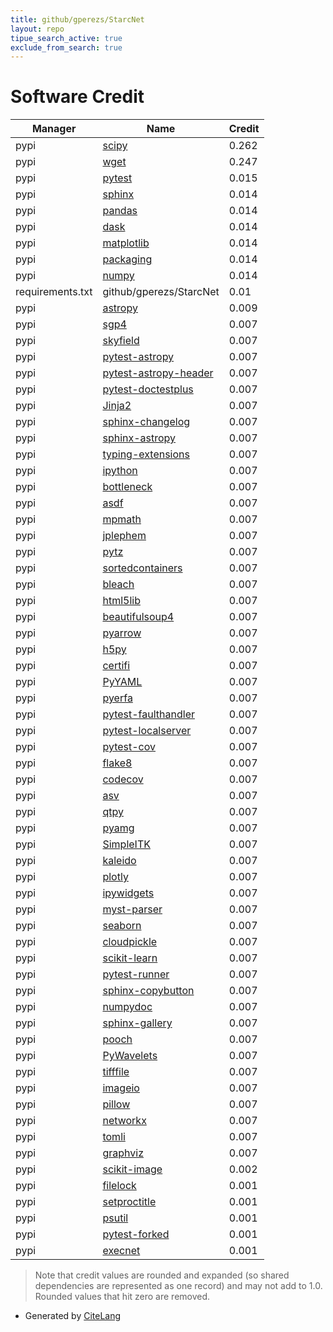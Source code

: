 ```yaml
---
title: github/gperezs/StarcNet
layout: repo
tipue_search_active: true
exclude_from_search: true
---
```

# Software Credit

|Manager|Name|Credit|
|-------|----|------|
|pypi|[scipy](https://www.scipy.org)|0.262|
|pypi|[wget](http://bitbucket.org/techtonik/python-wget/)|0.247|
|pypi|[pytest](https://pypi.org/project/pytest)|0.015|
|pypi|[sphinx](https://pypi.org/project/sphinx)|0.014|
|pypi|[pandas](https://pypi.org/project/pandas)|0.014|
|pypi|[dask](https://pypi.org/project/dask)|0.014|
|pypi|[matplotlib](https://pypi.org/project/matplotlib)|0.014|
|pypi|[packaging](https://pypi.org/project/packaging)|0.014|
|pypi|[numpy](https://pypi.org/project/numpy)|0.014|
|requirements.txt|github/gperezs/StarcNet|0.01|
|pypi|[astropy](http://astropy.org)|0.009|
|pypi|[sgp4](https://github.com/brandon-rhodes/python-sgp4)|0.007|
|pypi|[skyfield](http://github.com/brandon-rhodes/python-skyfield/)|0.007|
|pypi|[pytest-astropy](https://github.com/astropy/pytest-astropy)|0.007|
|pypi|[pytest-astropy-header](https://pypi.org/project/pytest-astropy-header)|0.007|
|pypi|[pytest-doctestplus](https://pypi.org/project/pytest-doctestplus)|0.007|
|pypi|[Jinja2](https://pypi.org/project/Jinja2)|0.007|
|pypi|[sphinx-changelog](https://pypi.org/project/sphinx-changelog)|0.007|
|pypi|[sphinx-astropy](https://pypi.org/project/sphinx-astropy)|0.007|
|pypi|[typing-extensions](https://pypi.org/project/typing-extensions)|0.007|
|pypi|[ipython](https://pypi.org/project/ipython)|0.007|
|pypi|[bottleneck](https://pypi.org/project/bottleneck)|0.007|
|pypi|[asdf](https://pypi.org/project/asdf)|0.007|
|pypi|[mpmath](https://pypi.org/project/mpmath)|0.007|
|pypi|[jplephem](https://pypi.org/project/jplephem)|0.007|
|pypi|[pytz](https://pypi.org/project/pytz)|0.007|
|pypi|[sortedcontainers](https://pypi.org/project/sortedcontainers)|0.007|
|pypi|[bleach](https://pypi.org/project/bleach)|0.007|
|pypi|[html5lib](https://pypi.org/project/html5lib)|0.007|
|pypi|[beautifulsoup4](https://pypi.org/project/beautifulsoup4)|0.007|
|pypi|[pyarrow](https://pypi.org/project/pyarrow)|0.007|
|pypi|[h5py](https://pypi.org/project/h5py)|0.007|
|pypi|[certifi](https://pypi.org/project/certifi)|0.007|
|pypi|[PyYAML](https://pypi.org/project/PyYAML)|0.007|
|pypi|[pyerfa](https://pypi.org/project/pyerfa)|0.007|
|pypi|[pytest-faulthandler](https://pypi.org/project/pytest-faulthandler)|0.007|
|pypi|[pytest-localserver](https://pypi.org/project/pytest-localserver)|0.007|
|pypi|[pytest-cov](https://pypi.org/project/pytest-cov)|0.007|
|pypi|[flake8](https://pypi.org/project/flake8)|0.007|
|pypi|[codecov](https://pypi.org/project/codecov)|0.007|
|pypi|[asv](https://pypi.org/project/asv)|0.007|
|pypi|[qtpy](https://pypi.org/project/qtpy)|0.007|
|pypi|[pyamg](https://pypi.org/project/pyamg)|0.007|
|pypi|[SimpleITK](https://pypi.org/project/SimpleITK)|0.007|
|pypi|[kaleido](https://pypi.org/project/kaleido)|0.007|
|pypi|[plotly](https://pypi.org/project/plotly)|0.007|
|pypi|[ipywidgets](https://pypi.org/project/ipywidgets)|0.007|
|pypi|[myst-parser](https://pypi.org/project/myst-parser)|0.007|
|pypi|[seaborn](https://pypi.org/project/seaborn)|0.007|
|pypi|[cloudpickle](https://pypi.org/project/cloudpickle)|0.007|
|pypi|[scikit-learn](https://pypi.org/project/scikit-learn)|0.007|
|pypi|[pytest-runner](https://pypi.org/project/pytest-runner)|0.007|
|pypi|[sphinx-copybutton](https://pypi.org/project/sphinx-copybutton)|0.007|
|pypi|[numpydoc](https://pypi.org/project/numpydoc)|0.007|
|pypi|[sphinx-gallery](https://pypi.org/project/sphinx-gallery)|0.007|
|pypi|[pooch](https://pypi.org/project/pooch)|0.007|
|pypi|[PyWavelets](https://pypi.org/project/PyWavelets)|0.007|
|pypi|[tifffile](https://pypi.org/project/tifffile)|0.007|
|pypi|[imageio](https://pypi.org/project/imageio)|0.007|
|pypi|[pillow](https://pypi.org/project/pillow)|0.007|
|pypi|[networkx](https://pypi.org/project/networkx)|0.007|
|pypi|[tomli](https://pypi.org/project/tomli)|0.007|
|pypi|[graphviz](https://pypi.org/project/graphviz)|0.007|
|pypi|[scikit-image](https://scikit-image.org)|0.002|
|pypi|[filelock](https://pypi.org/project/filelock)|0.001|
|pypi|[setproctitle](https://pypi.org/project/setproctitle)|0.001|
|pypi|[psutil](https://pypi.org/project/psutil)|0.001|
|pypi|[pytest-forked](https://pypi.org/project/pytest-forked)|0.001|
|pypi|[execnet](https://pypi.org/project/execnet)|0.001|


> Note that credit values are rounded and expanded (so shared dependencies are represented as one record) and may not add to 1.0. Rounded values that hit zero are removed.


- Generated by [CiteLang](https://github.com/vsoch/citelang)

